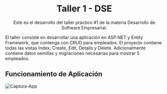 <h1 align="center">Taller 1 - DSE</h1>

<p align="center">Este es el desarrollo del taller práctico #1 de la materia Desarrollo de Software Empresarial.</p>

<p>El taller consiste en desarrollar una aplicación en ASP.NET y Entity Framework, que contenga con CRUD para empleados. El proyecto contiene todas las vistas Index, Create, Edit, Details y Delete. Adicionalmente contiene datos semillas y migraciones necesarias para mostrar 5 empleados.</p>

## Funcionamiento de Aplicación
![Captura-App](https://github.com/Linareswst/Taller1-DSE/assets/99143383/898571a0-dd42-4a4a-bd1d-ff34978b021d)
